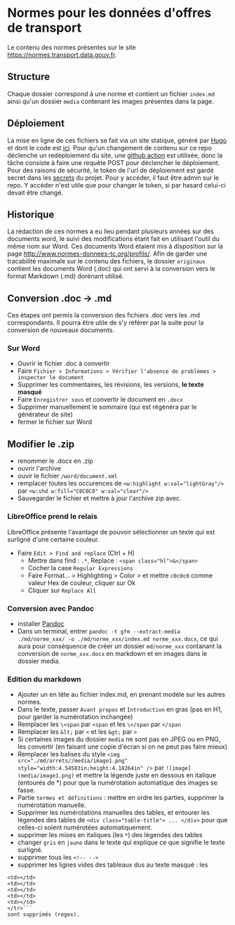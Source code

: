 # Normes pour les données d'offres de transport
Le contenu des normes présentes sur le site https://normes.transport.data.gouv.fr.

## Structure
Chaque dossier correspond à une norme et contient un fichier `index.md` ainsi qu'un dossier `media` contenant les images présentes dans la page.

## Déploiement
La mise en ligne de ces fichiers se fait via un site statique, généré par [Hugo](https://gohugo.io/) et dont le code est [ici](https://github.com/etalab/transport-normes-site). Pour qu'un changement de contenu sur ce repo déclenche un redéploiement du site, une [github action](https://github.com/etalab/transport-normes/blob/main/.github/workflows/github-actions.yml) est utilisée, donc la tâche consiste à faire une requête POST pour déclencher le déploiement. Pour des raisons de sécurité, le token de l'url de déploiement est gardé secret dans les [secrets](https://github.com/etalab/transport-normes/settings/secrets/actions) du projet. Pour y accéder, il faut être admin sur le repo. Y accéder n'est utile que pour changer le token, si par hasard celui-ci devait être changé.

## Historique
La rédaction de ces normes a eu lieu pendant plusieurs années sur des documents word, le suivi des modifications étant fait en utilisant l'outil du même nom sur Word. Ces documents Word étaient mis à disposition sur la page http://www.normes-donnees-tc.org/profils/. Afin de garder une tracabilité maximale sur le contenu des fichiers, le dossier `originaux` contient les documents Word (.doc) qui ont servi à la conversion vers le format Markdown (.md) dorénant utilisé.

## Conversion .doc -> .md
Ces étapes ont permis la conversion des fichiers .doc vers les .md correspondants.
Il pourra être utile de s'y référer par la suite pour la conversion de nouveaux documents.

### Sur Word
* Ouvrir le fichier .doc à convertir
* Faire `Fichier > Informations > Vérifier l'absence de problèmes > inspecter le document`
* Supprimer les commentaires, les révisions, les versions, **le texte masqué**
* Faire `Enregistrer sous` et convertir le document en `.docx`
* Supprimer manuellement le sommaire (qui est régénéra par le générateur de site)
* fermer le fichier sur Word

## Modifier le .zip
* renommer le .docx en .zip
* ouvrir l'archive
* ouvir le fichier `/word/document.xml`
* remplacer toutes les occurences de `<w:highlight w:val="lightGray"/>` par `<w:shd w:fill="C0C0C0" w:val="clear"/>`
* Sauvegarder le fichier et mettre à jour l'archive zip avec.

### LibreOffice prend le relais
LibreOffice présente l'avantage de pouvoir sélectionner un texte qui est surligné d'une certaine couleur.
* Faire `Edit > Find and replace` (Ctrl + H)
  * Mettre dans find : `.*`, Replace : `<span class="hl">&</span>`
  * Cocher la case `Regular Expressions`
  * Faire Format... > Highlighting > Color > et mettre  `c0c0c0` comme valeur Hex de couleur, cliquer sur Ok
  * Cliquer sur `Replace All`

### Conversion avec Pandoc
* installer [Pandoc](https://pandoc.org/installing.html)
* Dans un terminal, entrer `pandoc -t gfm --extract-media ./md/norme_xxx/ -o ./md/norme_xxx/index.md norme_xxx.docx`, ce qui aura pour conséquence de créer un dossier `md/norme_xxx` contanant la conversion de `norme_xxx.docx` en markdown et en images dans le dossier media.

### Edition du markdown
- Ajouter un en tête au fichier index.md, en prenant modèle sur les autres normes.
- Dans le texte, passer `Avant propos` et `Introduction` en gras (pas en H1, pour garder la numérotation inchangée)
- Remplacer les `\<span` par `<span` et les `\</span` par `</span`
- Remplacer les `&lt;` par `<` et les `&gt;` par `>`
- Si certaines images du dossier `media` ne sont pas en JPEG ou en PNG, les convertir (en faisant une copie d'écran si on ne peut pas faire mieux)
- Remplacer les balises du style `<img src="./md/arrets//media/image1.png" style="width:4.54583in;height:4.18264in" />` par `![image](media/image1.png)` et mettre la légende juste en dessous en italique (entourés de \*) pour que la numérotation automatique des images se fasse.
- Partie `termes et définitions` : mettre en ordre les parties, supprimer la numérotation manuelle.
- Supprimer les numérotations manuelles des tables, et entourer les légendes des tables de `<div class="table-title"> ... </div>` pour que celles-ci soient numérotées automatiquement.
- supprimer les mises en italiques (les `*`) des légendes des tables
- changer `gris` en `jaune` dans le texte qui explique ce que signifie le texte surligné.
- supprimer tous les `<!-- -->`
- supprimer les lignes vides des tableaux dus au texte masqué : les
```<tr class="(.*)">
<td></td>
<td></td>
<td></td>
<td></td>
<td></td>
</tr>```
sont supprimés (regex).
